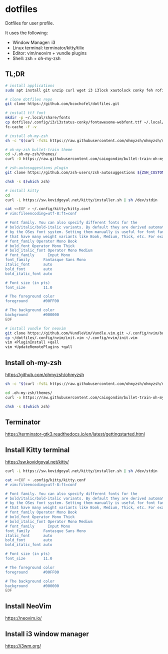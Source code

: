 # dotfiles

Dotfiles for user profile.

It uses the following:

- Window Manager: i3
- Linux terminal: terminator/kitty/tilix
- Editor: vim/neovim + vundle plugins
- Shell: zsh + oh-my-zsh

## TL;DR

```bash
# install applications
sudo apt install git unzip curl wget i3 i3lock xautolock conky feh rofi scrot terminator neovim zsh zsh-syntax-highlighting ttf-ancient-fonts

# clone dotfiles repo
git clone https://github.com/bcochofel/dotfiles.git

# install ttf font
mkdir -p ~/.local/share/fonts
cp dotfiles/.config/i3/i3status-conky/fontawesome-webfont.ttf ~/.local/share/fonts
fc-cache -f -v

# install oh-my-zsh
sh -c "$(curl -fsSL https://raw.githubusercontent.com/ohmyzsh/ohmyzsh/master/tools/install.sh)"

# oh-my-zsh bullet-train theme
cd ~/.oh-my-zsh/themes/
curl -O https://raw.githubusercontent.com/caiogondim/bullet-train-oh-my-zsh-theme/master/bullet-train.zsh-theme

# zsh-autosuggestions plugin
git clone https://github.com/zsh-users/zsh-autosuggestions ${ZSH_CUSTOM:-~/.oh-my-zsh/custom}/plugins/zsh-autosuggestions

chsh -s $(which zsh)

# install kitty
cd
curl -L https://sw.kovidgoyal.net/kitty/installer.sh | sh /dev/stdin

cat <<EOF > ~/.config/kitty/kitty.conf
# vim:fileencoding=utf-8:ft=conf

# Font family. You can also specify different fonts for the
# bold/italic/bold-italic variants. By default they are derived automatically,
# by the OSes font system. Setting them manually is useful for font families
# that have many weight variants like Book, Medium, Thick, etc. For example:
# font_family Operator Mono Book
# bold_font Operator Mono Thick
# bold_italic_font Operator Mono Medium
# font_family      Input Mono
font_family      Fantasque Sans Mono
italic_font      auto
bold_font        auto
bold_italic_font auto

# Font size (in pts)
font_size        11.0

# The foreground color
foreground       #00FF00

# The background color
background       #000000
EOF

# install vundle for neovim
git clone https://github.com/VundleVim/Vundle.vim.git ~/.config/nvim/bundle/Vundle.vim
cp ~/dotfiles/.config/nvim/init.vim ~/.config/nvim/init.vim
vim +PluginInstall +qall
vim +UpdateRemotePlugins +qall
```

## Install oh-my-zsh

https://github.com/ohmyzsh/ohmyzsh

```bash
sh -c "$(curl -fsSL https://raw.githubusercontent.com/ohmyzsh/ohmyzsh/master/tools/install.sh)"

cd .oh-my-zsh/themes/
curl -o https://raw.githubusercontent.com/caiogondim/bullet-train-oh-my-zsh-theme/master/bullet-train.zsh-theme

chsh -s $(which zsh)
```

## Terminator

https://terminator-gtk3.readthedocs.io/en/latest/gettingstarted.html

## Install Kitty terminal

https://sw.kovidgoyal.net/kitty/

```bash
curl -L https://sw.kovidgoyal.net/kitty/installer.sh | sh /dev/stdin

cat <<EOF > .config/kitty/kitty.conf
# vim:fileencoding=utf-8:ft=conf

# Font family. You can also specify different fonts for the
# bold/italic/bold-italic variants. By default they are derived automatically,
# by the OSes font system. Setting them manually is useful for font families
# that have many weight variants like Book, Medium, Thick, etc. For example:
# font_family Operator Mono Book
# bold_font Operator Mono Thick
# bold_italic_font Operator Mono Medium
# font_family      Input Mono
font_family      Fantasque Sans Mono
italic_font      auto
bold_font        auto
bold_italic_font auto

# Font size (in pts)
font_size        11.0

# The foreground color
foreground       #00FF00

# The background color
background       #000000
EOF
```

## Install NeoVim

https://neovim.io/

## Install i3 window manager

https://i3wm.org/
